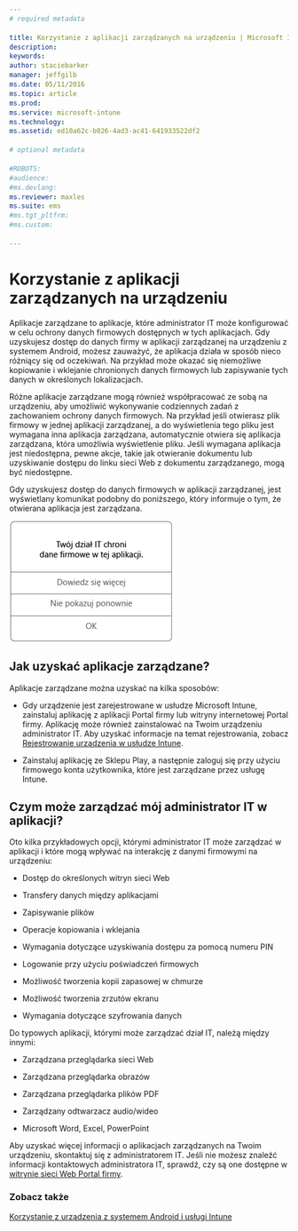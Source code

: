 ```yaml
---
# required metadata

title: Korzystanie z aplikacji zarządzanych na urządzeniu | Microsoft Intune
description:
keywords:
author: staciebarker
manager: jeffgilb
ms.date: 05/11/2016
ms.topic: article
ms.prod:
ms.service: microsoft-intune
ms.technology:
ms.assetid: ed10a62c-b026-4ad3-ac41-641933522df2

# optional metadata

#ROBOTS:
#audience:
#ms.devlang:
ms.reviewer: maxles
ms.suite: ems
#ms.tgt_pltfrm:
#ms.custom:

---
```



# Korzystanie z aplikacji zarządzanych na urządzeniu

Aplikacje zarządzane to aplikacje, które administrator IT może konfigurować w celu ochrony danych firmowych dostępnych w tych aplikacjach. Gdy uzyskujesz dostęp do danych firmy w aplikacji zarządzanej na urządzeniu z systemem Android, możesz zauważyć, że aplikacja działa w sposób nieco różniący się od oczekiwań. Na przykład może okazać się niemożliwe kopiowanie i wklejanie chronionych danych firmowych lub zapisywanie tych danych w określonych lokalizacjach.

Różne aplikacje zarządzane mogą również współpracować ze sobą na urządzeniu, aby umożliwić wykonywanie codziennych zadań z zachowaniem ochrony danych firmowych. Na przykład jeśli otwierasz plik firmowy w jednej aplikacji zarządzanej, a do wyświetlenia tego pliku jest wymagana inna aplikacja zarządzana, automatycznie otwiera się aplikacja zarządzana, która umożliwia wyświetlenie pliku. Jeśli wymagana aplikacja jest niedostępna, pewne akcje, takie jak otwieranie dokumentu lub uzyskiwanie dostępu do linku sieci Web z dokumentu zarządzanego, mogą być niedostępne.

Gdy uzyskujesz dostęp do danych firmowych w aplikacji zarządzanej, jest wyświetlany komunikat podobny do poniższego, który informuje o tym, że otwierana aplikacja jest zarządzana.

![Komunikat dotyczący otwierania zarządzanej aplikacji](./media/managed-apps-message.png)

## Jak uzyskać aplikacje zarządzane?
Aplikacje zarządzane można uzyskać na kilka sposobów:

-   Gdy urządzenie jest zarejestrowane w usłudze Microsoft Intune, zainstaluj aplikację z aplikacji Portal firmy lub witryny internetowej Portal firmy. Aplikację może również zainstalować na Twoim urządzeniu administrator IT. Aby uzyskać informacje na temat rejestrowania, zobacz [Rejestrowanie urządzenia w usłudze Intune](enroll-your-device-in-Intune-android.md).

-   Zainstaluj aplikację ze Sklepu Play, a następnie zaloguj się przy użyciu firmowego konta użytkownika, które jest zarządzane przez usługę Intune.

## Czym może zarządzać mój administrator IT w aplikacji?
Oto kilka przykładowych opcji, którymi administrator IT może zarządzać w aplikacji i które mogą wpływać na interakcję z danymi firmowymi na urządzeniu:

-   Dostęp do określonych witryn sieci Web

-   Transfery danych między aplikacjami

-   Zapisywanie plików

-   Operacje kopiowania i wklejania

-   Wymagania dotyczące uzyskiwania dostępu za pomocą numeru PIN

-   Logowanie przy użyciu poświadczeń firmowych

-   Możliwość tworzenia kopii zapasowej w chmurze

-   Możliwość tworzenia zrzutów ekranu

-   Wymagania dotyczące szyfrowania danych

Do typowych aplikacji, którymi może zarządzać dział IT, należą między innymi:

-   Zarządzana przeglądarka sieci Web

-   Zarządzana przeglądarka obrazów

-   Zarządzana przeglądarka plików PDF

-   Zarządzany odtwarzacz audio/wideo

-   Microsoft Word, Excel, PowerPoint

Aby uzyskać więcej informacji o aplikacjach zarządzanych na Twoim urządzeniu, skontaktuj się z administratorem IT. Jeśli nie możesz znaleźć informacji kontaktowych administratora IT, sprawdź, czy są one dostępne w [witrynie sieci Web Portal firmy](http://portal.manage.microsoft.com).


### Zobacz także
[Korzystanie z urządzenia z systemem Android i usługi Intune](using-your-android-device-with-intune.md)

<!--HONumber=Jun16_HO1-->


